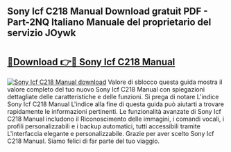 ## Sony Icf C218 Manual Download gratuit PDF - Part-2NQ Italiano Manuale del proprietario del servizio JOywk

# <h2><a href="http://dfcq2l1.blite.top/?on=Sony+Icf+C218+Manual">🔗Download 👉🔴 Sony Icf C218 Manual</a></h2>

[![Sony Icf C218 Manual download](https://i.imgur.com/lujVjoI.png)](http://dfcq2l1.blite.top/?on=Sony+Icf+C218+Manual)
Valore di sblocco questa guida mostra il valore completo del tuo nuovo Sony Icf C218 Manual con spiegazioni dettagliate delle caratteristiche e delle funzioni. Si prega di notare L'indice Sony Icf C218 Manual L'indice alla fine di questa guida può aiutarti a trovare rapidamente le informazioni pertinenti. Le funzionalità avanzate di Sony Icf C218 Manual includono il Riconoscimento delle immagini, i comandi vocali, i profili personalizzabili e i backup automatici, tutti accessibili tramite L'interfaccia elegante e personalizzabile. Grazie per aver scelto Sony Icf C218 Manual. Siamo felici di far parte del tuo viaggio.
